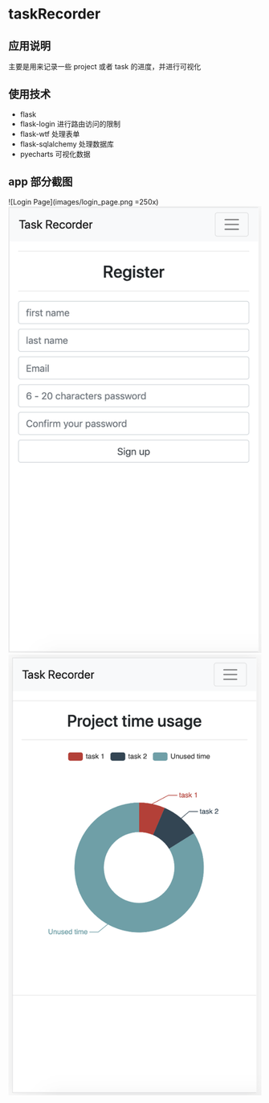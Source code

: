 # taskRecorder

## 应用说明

主要是用来记录一些 project 或者 task 的进度，并进行可视化

## 使用技术

+ flask 
+ flask-login 进行路由访问的限制
+ flask-wtf 处理表单
+ flask-sqlalchemy 处理数据库
+ pyecharts 可视化数据

## app 部分截图

![Login Page](images/login_page.png =250x)
![Sign up](/images/sign_up_page.png)
![Visualize data](images/data_visualized.png)
